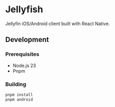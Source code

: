 # Jellyfish

Jellyfin iOS/Android client built with React Native.

## Development

### Prerequisites

- Node.js 23
- Pnpm

### Building

```bash
pnpm install
pnpm android
```
